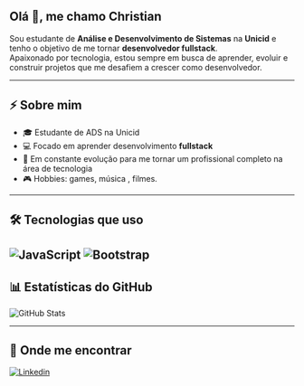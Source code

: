 
## Olá 👋, me chamo Christian

Sou estudante de **Análise e Desenvolvimento de Sistemas** na **Unicid** e tenho o objetivo de me tornar **desenvolvedor fullstack**.  
Apaixonado por tecnologia, estou sempre em busca de aprender, evoluir e construir projetos que me desafiem a crescer como desenvolvedor.

---

## ⚡ Sobre mim
- 🎓 Estudante de ADS na Unicid  
- 💻 Focado em aprender desenvolvimento **fullstack** 
- 🚀 Em constante evolução para me tornar um profissional completo na área de tecnologia  
- 🎮 Hobbies: games, música , filmes.

---

## 🛠️ Tecnologias que uso
![JavaScript](https://img.shields.io/badge/-JavaScript-yellow?logo=javascript&logoColor=white&style=for-the-badge)
![Bootstrap](https://img.shields.io/badge/-Bootstrap-563D7C?logo=bootstrap&logoColor=white&style=for-the-badge)
---

## 📊 Estatísticas do GitHub
![GitHub Stats](https://github-readme-stats.vercel.app/api?username=TechChristian&show_icons=true&theme=radical)

---

## 🔗 Onde me encontrar
[![Linkedin](https://img.shields.io/badge/-LinkedIn-blue?logo=linkedin&style=for-the-badge)](https://www.linkedin.com/in/christianlsv/) 

<!--
**TechChristian/TechChristian** is a ✨ _special_ ✨ repository because its `README.md` (this file) appears on your GitHub profile.

Here are some ideas to get you started:

- 🔭 I’m currently working on ...
- 🌱 I’m currently learning ...
- 👯 I’m looking to collaborate on ...
- 🤔 I’m looking for help with ...
- 💬 Ask me about ...
- 📫 How to reach me: ...
- 😄 Pronouns: ...
- ⚡ Fun fact: ...
-->
